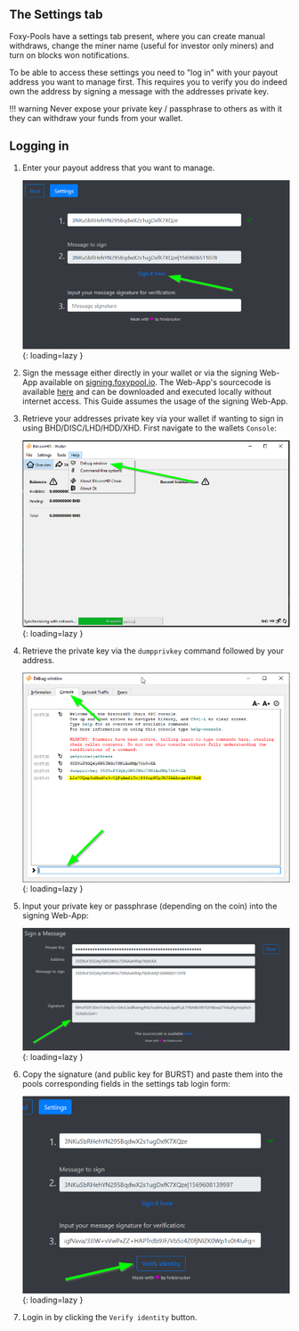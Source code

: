 ## The Settings tab

Foxy-Pools have a settings tab present, where you can create manual withdraws, change the miner name (useful for investor only miners) and turn on blocks won notifications.

To be able to access these settings you need to "log in" with your payout address you want to manage first.
This requires you to verify you do indeed own the address by signing a message with the addresses private key.

!!! warning
    Never expose your private key / passphrase to others as with it they can withdraw your funds from your wallet.

## Logging in

1. Enter your payout address that you want to manage.

    ![BHD Sign address input](../assets/img/signing/bhd-sign-1.png){: loading=lazy }

2. Sign the message either directly in your wallet or via the signing Web-App available on [signing.foxypool.io](https://signing.foxypool.io).
The Web-App's sourcecode is available [here](https://github.com/felixbrucker/poc-message-signing) and can be downloaded and executed locally without internet access.
This Guide assumes the usage of the signing Web-App.

3. Retrieve your addresses private key via your wallet if wanting to sign in using BHD/DISC/LHD/HDD/XHD.
First navigate to the wallets `Console`:

    ![BHD open console](../assets/img/signing/bhd-sign-2.png){: loading=lazy }

4. Retrieve the private key via the `dumpprivkey` command followed by your address.

    ![BHD get private key](../assets/img/signing/bhd-sign-3.png){: loading=lazy }

5. Input your private key or passphrase (depending on the coin) into the signing Web-App:

    ![BHD signature](../assets/img/signing/bhd-sign-4.png){: loading=lazy }

6. Copy the signature (and public key for BURST) and paste them into the pools corresponding fields in the settings tab login form:

    ![BHD signature input](../assets/img/signing/bhd-sign-5.png){: loading=lazy }

7. Login in by clicking the `Verify identity` button.

